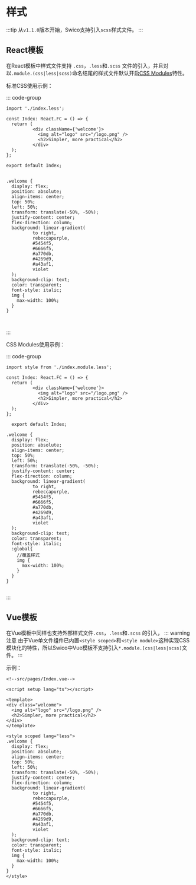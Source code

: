 # 样式
:::tip
从`v1.1.0`版本开始，Swico支持引入`scss`样式文件。
:::


## React模板

在React模板中样式文件支持 `.css`，`.less`和`.scss` 文件的引入，并且对以`.module.(css|less|scss)`命名结尾的样式文件默认开启[CSS Modules](https://rspack.dev/zh/guide/tech/css#css-modules)特性。


标准CSS使用示例：

::: code-group

  ```tsx [src/pages/index.tsx]
  import './index.less';
  
  const Index: React.FC = () => {
    return (
            <div className={'welcome'}>
              <img alt="logo" src="/logo.png" />
              <h2>Simpler, more practical</h2>
            </div>
    );
  };
  
  export default Index;

  
  ```


  ```less [src/pages/index.less]
  .welcome {
    display: flex;
    position: absolute;
    align-items: center;
    top: 50%;
    left: 50%;
    transform: translate(-50%, -50%);
    justify-content: center;
    flex-direction: column;
    background: linear-gradient(
            to right,
            rebeccapurple,
            #5454f5,
            #6666f5,
            #a770db,
            #4269d9,
            #a43af1,
            violet
    );
    background-clip: text;
    color: transparent;
    font-style: italic;
    img {
      max-width: 100%;
    }
  }

  
  
  ```
:::

CSS Modules使用示例：

::: code-group

  ```tsx [src/pages/index.tsx]
  import style from './index.module.less';

  const Index: React.FC = () => {
    return (
            <div className={'welcome'}>
              <img alt="logo" src="/logo.png" />
              <h2>Simpler, more practical</h2>
            </div>
    );
  };

    export default Index;
  
  ```


  ```less [src/pages/index.module.less]
  .welcome {
    display: flex;
    position: absolute;
    align-items: center;
    top: 50%;
    left: 50%;
    transform: translate(-50%, -50%);
    justify-content: center;
    flex-direction: column;
    background: linear-gradient(
            to right,
            rebeccapurple,
            #5454f5,
            #6666f5,
            #a770db,
            #4269d9,
            #a43af1,
            violet
    );
    background-clip: text;
    color: transparent;
    font-style: italic;
    :global{
      //覆盖样式
      img {
        max-width: 100%;
      }
    }
}
  
  
  ```
:::

## Vue模板


  在Vue模板中同样也支持外部样式文件`.css`，`.less`和`.scss` 的引入，
  ::: warning 注意
  由于Vue单文件组件已内置`<style scoped>`和`<style module>`这种实现CSS模块化的特性，所以Swico中Vue模板不支持引入`*.module.[css|less|scss]`文件。
  :::

  示例：

  ```vue
<!--src/pages/Index.vue-->

<script setup lang="ts"></script>

<template>
  <div class="welcome">
    <img alt="logo" src="/logo.png" />
    <h2>Simpler, more practical</h2>
  </div>
</template>

<style scoped lang="less">
  .welcome {
    display: flex;
    position: absolute;
    align-items: center;
    top: 50%;
    left: 50%;
    transform: translate(-50%, -50%);
    justify-content: center;
    flex-direction: column;
    background: linear-gradient(
            to right,
            rebeccapurple,
            #5454f5,
            #6666f5,
            #a770db,
            #4269d9,
            #a43af1,
            violet
    );
    background-clip: text;
    color: transparent;
    font-style: italic;
    img {
      max-width: 100%;
    }
  }
</style>

  ```
